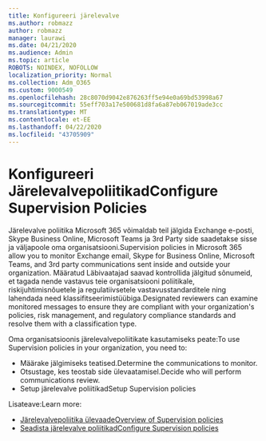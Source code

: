 ```yaml
---
title: Konfigureeri järelevalve
ms.author: robmazz
author: robmazz
manager: laurawi
ms.date: 04/21/2020
ms.audience: Admin
ms.topic: article
ROBOTS: NOINDEX, NOFOLLOW
localization_priority: Normal
ms.collection: Adm_O365
ms.custom: 9000549
ms.openlocfilehash: 28c8070d9042e876263ff5e94e0a69bd53998a67
ms.sourcegitcommit: 55eff703a17e500681d8fa6a87eb067019ade3cc
ms.translationtype: MT
ms.contentlocale: et-EE
ms.lasthandoff: 04/22/2020
ms.locfileid: "43705909"
---
```

# <a name="configure-supervision-policies"></a><span data-ttu-id="981ff-102">Konfigureeri Järelevalvepoliitikad</span><span class="sxs-lookup"><span data-stu-id="981ff-102">Configure Supervision Policies</span></span>

<span data-ttu-id="981ff-103">Järelevalve poliitika Microsoft 365 võimaldab teil jälgida Exchange e-posti, Skype Business Online, Microsoft Teams ja 3rd Party side saadetakse sisse ja väljapoole oma organisatsiooni.</span><span class="sxs-lookup"><span data-stu-id="981ff-103">Supervision policies in Microsoft 365 allow you to monitor Exchange email, Skype for Business Online, Microsoft Teams, and 3rd party communications sent inside and outside your organization.</span></span> <span data-ttu-id="981ff-104">Määratud Läbivaatajad saavad kontrollida jälgitud sõnumeid, et tagada nende vastavus teie organisatsiooni poliitikale, riskijuhtimisnõuetele ja regulatiivsetele vastavusstandarditele ning lahendada need klassifitseerimistüübiga.</span><span class="sxs-lookup"><span data-stu-id="981ff-104">Designated reviewers can examine monitored messages to ensure they are compliant with your organization's policies, risk management, and regulatory compliance standards and resolve them with a classification type.</span></span>

<span data-ttu-id="981ff-105">Oma organisatsioonis järelevalvepoliitikate kasutamiseks peate:</span><span class="sxs-lookup"><span data-stu-id="981ff-105">To use Supervision policies in your organization, you need to:</span></span>

- <span data-ttu-id="981ff-106">Määrake jälgimiseks teatised.</span><span class="sxs-lookup"><span data-stu-id="981ff-106">Determine the communications to monitor.</span></span>
- <span data-ttu-id="981ff-107">Otsustage, kes teostab side ülevaatamisel.</span><span class="sxs-lookup"><span data-stu-id="981ff-107">Decide who will perform communications review.</span></span>
- <span data-ttu-id="981ff-108">Setup järelevalve poliitikad</span><span class="sxs-lookup"><span data-stu-id="981ff-108">Setup Supervision policies</span></span>

<span data-ttu-id="981ff-109">Lisateave:</span><span class="sxs-lookup"><span data-stu-id="981ff-109">Learn more:</span></span>

- [<span data-ttu-id="981ff-110">Järelevalvepoliitika ülevaade</span><span class="sxs-lookup"><span data-stu-id="981ff-110">Overview of Supervision policies</span></span>](https://docs.microsoft.com/office365/securitycompliance/supervision-policies)
- [<span data-ttu-id="981ff-111">Seadista järelevalve poliitikad</span><span class="sxs-lookup"><span data-stu-id="981ff-111">Configure Supervision policies</span></span>](https://docs.microsoft.com/office365/securitycompliance/configure-supervision-policies)
